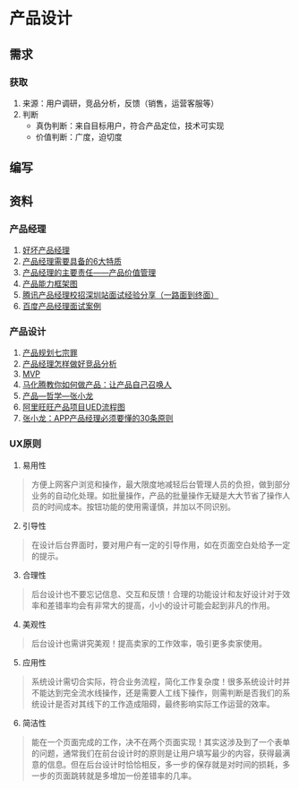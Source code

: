 # 产品设计

## 需求
### 获取
1. 来源：用户调研，竞品分析，反馈（销售，运营客服等）
1. 判断
    * 真伪判断：来自目标用户，符合产品定位，技术可实现
    * 价值判断：广度，迫切度

## 编写

## 资料
### 产品经理
1. [好坏产品经理](https://rd.wangyaqi.cn/#/hire/material/pm)
1. [产品经理需要具备的6大特质](http://www.yixieshi.com/zhichang/16405.html)
1. [产品经理的主要责任——产品价值管理](http://www.heguangming.com/?p=898)
1. [产品能力框架图](http://www.yixieshi.com/14532.html)
1. [腾讯产品经理校招深圳站面试经验分享（一路面到终面）](http://blog.csdn.net/katherine_he/article/details/37938351)
1. [百度产品经理面试案例](http://www.szyc.com/bbs/bwnx-1188-6-2.html)

### 产品设计
1. [产品规划七宗罪](http://www.heguangming.com/?p=833)
1. [产品经理怎样做好竞品分析](http://www.xker.com/page/e2014/0911/134172.html)
1. [MVP](http://36kr.com/p/202916.html)
1. [马化腾教你如何做产品：让产品自己召唤人](https://www.axure.com.cn/901/)
1. [产品—哲学—张小龙](http://www.geekpark.net/topics/162060)
1. [阿里旺旺产品项目UED流程图](http://www.heguangming.com/wp-content/uploads/2012/08/%E9%98%BF%E9%87%8C%E6%97%BA%E6%97%BA%E4%BA%A7%E5%93%81%E9%A1%B9%E7%9B%AEUED%E6%B5%81%E7%A8%8B%E5%9B%BE.jpg)
1. [张小龙：APP产品经理必须要懂的30条原则](http://www.yixieshi.com/17656.html)

### UX原则
1. 易用性
> 方便上网客户浏览和操作，最大限度地减轻后台管理人员的负担，做到部分业务的自动化处理。如批量操作，产品的批量操作无疑是大大节省了操作人员的时间成本。按钮功能的使用需谨慎，并加以不同识别。
2. 引导性
> 在设计后台界面时，要对用户有一定的引导作用，如在页面空白处给予一定的提示。
3. 合理性
> 后台设计也不要忘记信息、交互和反馈！合理的功能设计和友好设计对于效率和差错率均会有非常大的提高，小小的设计可能会起到非凡的作用。
4. 美观性
> 后台设计也需讲究美观！提高卖家的工作效率，吸引更多卖家使用。
5. 应用性
> 系统设计需切合实际，符合业务流程，简化工作复杂度！很多系统设计时并不能达到完全流水线操作，还是需要人工线下操作，则需判断是否我们的系统设计是否对其线下的工作造成阻碍，最终影响实际工作运营的效率。
6. 简洁性
> 能在一个页面完成的工作，决不在两个页面实现！其实这涉及到了一个表单的问题，通常我们在前台设计时的原则是让用户填写最少的内容，获得最满意的信息。但在后台设计时恰恰相反，多一步的保存就是对时间的损耗，多一步的页面跳转就是多增加一份差错率的几率。
